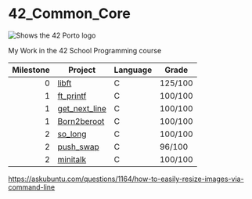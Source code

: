 # 42_Common_Core

<picture>
 <source media="(prefers-color-scheme: dark)" srcset="https://www.42porto.com/wp-content/themes/42lisboa/images/logo42_dark.svg">
 <source media="(prefers-color-scheme: light)" srcset="(https://www.42porto.com/wp-content/themes/42lisboa/images/logo42_dark.svg">
 <img alt="Shows the 42 Porto logo" src="https://www.42porto.com/wp-content/themes/42lisboa/images/logo42_dark.svg">
</picture>

My Work in the 42 School Programming course

| Milestone | Project       |Language | Grade |
|----------:|---------      |---------|-------|
|          0|[libft](https://github.com/rfpoliveira/42_Libft)|C        |125/100|
|          1|[ft_printf](ft_printf/)|C|100/100|
|          1|[get_next_line](get_next_line/)|C|100/100|
|          1|[Born2beroot](born2beroot/)|C|100/100|
|          2|[so_long](so_long/)|C|100/100|
|          2|[push_swap](push_swap/)|C|96/100|
|          2|[minitalk](minitalk/)|C|100/100|

https://askubuntu.com/questions/1164/how-to-easily-resize-images-via-command-line
